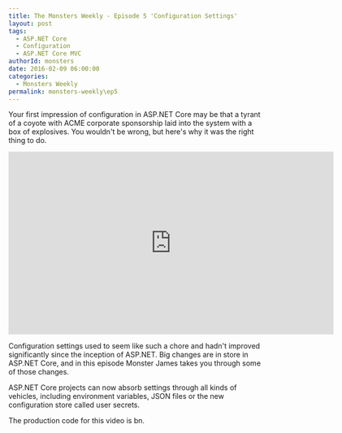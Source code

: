```yaml
---
title: The Monsters Weekly - Episode 5 'Configuration Settings' 
layout: post
tags: 
  - ASP.NET Core
  - Configuration
  - ASP.NET Core MVC 
authorId: monsters
date: 2016-02-09 06:00:00
categories:
  - Monsters Weekly
permalink: monsters-weekly\ep5
---
```


Your first impression of configuration in ASP.NET Core may be that a tyrant of a coyote with ACME corporate sponsorship laid into the system with a box of explosives. You wouldn't be wrong, but here's why it was the right thing to do.

<!-- more -->

<iframe src="https://channel9.msdn.com/Series/aspnetmonsters/Episode-5-Configuration-Settings/player" width="640" height="360" allowFullScreen frameBorder="0"></iframe>

Configuration settings used to seem like such a chore and hadn't improved significantly since the inception of ASP.NET. Big changes are in store in ASP.NET Core, and in this episode Monster James takes you through some of those changes.

ASP.NET Core projects can now absorb settings through all kinds of vehicles, including environment variables, JSON files or the new configuration store called user secrets.

The production code for this video is bn.